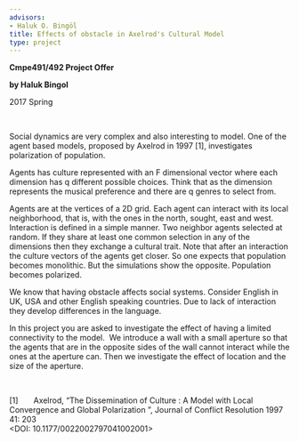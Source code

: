 ```yaml
---
advisors:
- Haluk O. Bingöl
title: Effects of obstacle in Axelrod's Cultural Model
type: project
---
```


**Cmpe491/492 Project Offer**


**by Haluk Bingol**


2017 Spring


 


Social dynamics are very complex and also interesting to model. One of the agent based models, proposed by Axelrod in 1997 [1], investigates polarization of population.


Agents has culture represented with an F dimensional vector where each dimension has q different possible choices. Think that as the dimension represents the musical preference and there are q genres to select from.


Agents are at the vertices of a 2D grid. Each agent can interact with its local neighborhood, that is, with the ones in the north, sought, east and west. Interaction is defined in a simple manner. Two neighbor agents selected at random. If they share at least one common selection in any of the dimensions then they exchange a cultural trait. Note that after an interaction the culture vectors of the agents get closer. So one expects that population becomes monolithic. But the simulations show the opposite. Population becomes polarized.


We know that having obstacle affects social systems. Consider English in UK, USA and other English speaking countries. Due to lack of interaction they develop differences in the language.


In this project you are asked to investigate the effect of having a limited connectivity to the model.  We introduce a wall with a small aperture so that the agents that are in the opposite sides of the wall cannot interact while the ones at the aperture can. Then we investigate the effect of location and the size of the aperture.


 


[1]       Axelrod, “The Dissemination of Culture : A Model with Local Convergence and Global Polarization ”, Journal of Conflict Resolution 1997 41: 203  
<DOI: 10.1177/0022002797041002001>